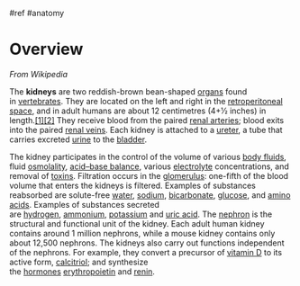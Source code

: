 #ref #anatomy 

# Overview

_From Wikipedia_

The **kidneys** are two reddish-brown bean-shaped [organs](https://en.wikipedia.org/wiki/Organ_(anatomy) "Organ (anatomy)") found in [vertebrates](https://en.wikipedia.org/wiki/Vertebrate "Vertebrate"). They are located on the left and right in the [retroperitoneal space](https://en.wikipedia.org/wiki/Retroperitoneal_space "Retroperitoneal space"), and in adult humans are about 12 centimetres (4+1⁄2 inches) in length.[[1]](https://en.wikipedia.org/wiki/Kidney#cite_note-lote-1)[[2]](https://en.wikipedia.org/wiki/Kidney#cite_note-junqueiras-2) They receive blood from the paired [renal arteries](https://en.wikipedia.org/wiki/Renal_artery "Renal artery"); blood exits into the paired [renal veins](https://en.wikipedia.org/wiki/Renal_vein "Renal vein"). Each kidney is attached to a [ureter](https://en.wikipedia.org/wiki/Ureter "Ureter"), a tube that carries excreted [urine](https://en.wikipedia.org/wiki/Urine "Urine") to the [bladder](https://en.wikipedia.org/wiki/Urinary_bladder "Urinary bladder").

The kidney participates in the control of the volume of various [body fluids](https://en.wikipedia.org/wiki/Body_fluid "Body fluid"), fluid [osmolality](https://en.wikipedia.org/wiki/Osmolality "Osmolality"), [acid–base balance](https://en.wikipedia.org/wiki/Acid%E2%80%93base_balance "Acid–base balance"), various [electrolyte](https://en.wikipedia.org/wiki/Electrolyte "Electrolyte") concentrations, and removal of [toxins](https://en.wikipedia.org/wiki/Toxins "Toxins"). Filtration occurs in the [glomerulus](https://en.wikipedia.org/wiki/Glomerulus_(kidney) "Glomerulus (kidney)"): one-fifth of the blood volume that enters the kidneys is filtered. Examples of substances reabsorbed are solute-free [water](https://en.wikipedia.org/wiki/Water "Water"), [sodium](https://en.wikipedia.org/wiki/Sodium "Sodium"), [bicarbonate](https://en.wikipedia.org/wiki/Bicarbonate "Bicarbonate"), [glucose](https://en.wikipedia.org/wiki/Glucose "Glucose"), and [amino acids](https://en.wikipedia.org/wiki/Amino_acid "Amino acid"). Examples of substances secreted are [hydrogen](https://en.wikipedia.org/wiki/Hydrogen "Hydrogen"), [ammonium](https://en.wikipedia.org/wiki/Ammonium "Ammonium"), [potassium](https://en.wikipedia.org/wiki/Potassium "Potassium") and [uric acid](https://en.wikipedia.org/wiki/Uric_acid "Uric acid"). The [nephron](https://en.wikipedia.org/wiki/Nephron "Nephron") is the structural and functional unit of the kidney. Each adult human kidney contains around 1 million nephrons, while a mouse kidney contains only about 12,500 nephrons. The kidneys also carry out functions independent of the nephrons. For example, they convert a precursor of [vitamin D](https://en.wikipedia.org/wiki/Vitamin_D "Vitamin D") to its active form, [calcitriol](https://en.wikipedia.org/wiki/Calcitriol "Calcitriol"); and synthesize the [hormones](https://en.wikipedia.org/wiki/Hormone "Hormone") [erythropoietin](https://en.wikipedia.org/wiki/Erythropoietin "Erythropoietin") and [renin](https://en.wikipedia.org/wiki/Renin "Renin").